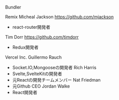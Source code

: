 

Bundler



Remix
Micheal Jackson
https://github.com/mjackson
- react-router開発者

Tim Dorr
https://github.com/timdorr
- Redux開発者

Vercel Inc.
Guillermo Rauch 
- Socket.IO,Mongooseの開発者
Rich Harris
- Svelte,SvelteKitの開発者
- 元Reactの開発チームメンバー
Nat Friedman
- 元Github CEO
Jordan Walke
- React開発者




